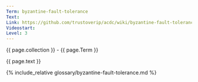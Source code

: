 ```yaml
---
Term: byzantine-fault-tolerance
Text: 
Link: https://github.com/trustoverip/acdc/wiki/byzantine-fault-tolerance.md
Videostart: 
Level: 3
---
```


{{ page.collection }} - {{ page.Term }}

   {{ page.text }}

{% include_relative glossary/byzantine-fault-tolerance.md %}

